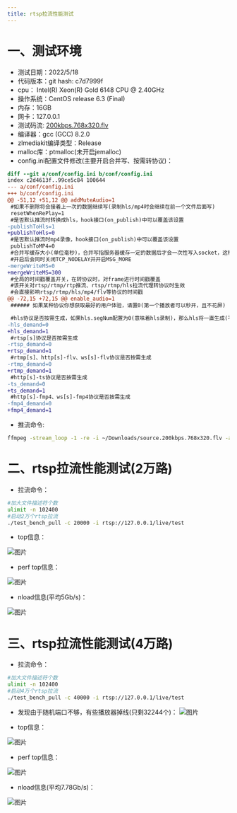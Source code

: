 ```yaml
---
title: rtsp拉流性能测试
---
```

# 一、测试环境
- 测试日期：2022/5/18
- 代码版本：git hash: c7d7999f
- cpu： Intel(R) Xeon(R) Gold 6148 CPU @ 2.40GHz
- 操作系统：CentOS release 6.3 (Final)
- 内存：16GB
- 网卡：127.0.0.1
- 测试码流: [200kbps.768x320.flv](https://raw.githubusercontent.com/ossrs/srs/develop/trunk/doc/source.200kbps.768x320.flv)
- 编译器：gcc (GCC) 8.2.0
- zlmediakit编译类型：Release
- malloc库：ptmalloc(未开启jemalloc)
- config.ini配置文件修改(主要开启合并写、按需转协议)：
```patch
diff --git a/conf/config.ini b/conf/config.ini
index c2d4613f..99ce5c84 100644
--- a/conf/config.ini
+++ b/conf/config.ini
@@ -51,12 +51,12 @@ addMuteAudio=1
 #如果不删除将会接着上一次的数据继续写(录制hls/mp4时会继续在前一个文件后面写)
 resetWhenRePlay=1
 #是否默认推流时转换成hls，hook接口(on_publish)中可以覆盖该设置
-publishToHls=1
+publishToHls=0
 #是否默认推流时mp4录像，hook接口(on_publish)中可以覆盖该设置
 publishToMP4=0
 #合并写缓存大小(单位毫秒)，合并写指服务器缓存一定的数据后才会一次性写入socket，这样能提高性能，但是会提高延时
 #开启后会同时关闭TCP_NODELAY并开启MSG_MORE
-mergeWriteMS=0
+mergeWriteMS=300
 #全局的时间戳覆盖开关，在转协议时，对frame进行时间戳覆盖
 #该开关对rtsp/rtmp/rtp推流、rtsp/rtmp/hls拉流代理转协议时生效
 #会直接影响rtsp/rtmp/hls/mp4/flv等协议的时间戳
@@ -72,15 +72,15 @@ enable_audio=1
 ###### 如果某种协议你想获取最好的用户体验，请置0(第一个播放者可以秒开，且不花屏)

 #hls协议是否按需生成，如果hls.segNum配置为0(意味着hls录制)，那么hls将一直生成(不管此开关)
-hls_demand=0
+hls_demand=1
 #rtsp[s]协议是否按需生成
-rtsp_demand=0
+rtsp_demand=1
 #rtmp[s]、http[s]-flv、ws[s]-flv协议是否按需生成
-rtmp_demand=0
+rtmp_demand=1
 #http[s]-ts协议是否按需生成
-ts_demand=0
+ts_demand=1
 #http[s]-fmp4、ws[s]-fmp4协议是否按需生成
-fmp4_demand=0
+fmp4_demand=1
```
- 推流命令:
```bash
ffmpeg -stream_loop -1 -re -i ~/Downloads/source.200kbps.768x320.flv -acodec copy -vcodec copy -f flv  rtmp://ip:port/live/test
```

# 二、rtsp拉流性能测试(2万路)

- 拉流命令：
```bash
#加大文件描述符个数
ulimit -n 102400
#启动2万个rtsp拉流
./test_bench_pull -c 20000 -i rtsp://127.0.0.1/live/test
```

- top信息：

![图片](https://user-images.githubusercontent.com/11495632/169055524-10ec0ab2-23a2-4103-b2c4-0c5affb61b85.png)


- perf top信息：

![图片](https://user-images.githubusercontent.com/11495632/169055647-1c3599a8-63e6-4d08-8179-69e74eed05e4.png)


- nload信息(平均5Gb/s)：

![图片](https://user-images.githubusercontent.com/11495632/169055992-16e0c2a6-58db-4683-912a-6e7f94783350.png)



# 三、rtsp拉流性能测试(4万路)

- 拉流命令：
```bash
#加大文件描述符个数
ulimit -n 102400
#启动4万个rtsp拉流
./test_bench_pull -c 40000 -i rtsp://127.0.0.1/live/test
```

- 发现由于随机端口不够，有些播放器掉线(只剩32244个)：
![图片](https://user-images.githubusercontent.com/11495632/169060039-9bfddd5c-62d3-4ddf-8c20-176e7ab4c8b0.png)


- top信息：

![图片](https://user-images.githubusercontent.com/11495632/169059095-d15b9645-e80e-40ba-a607-31896b90db0c.png)


- perf top信息：

![图片](https://user-images.githubusercontent.com/11495632/169059190-f4bcae26-c037-49c5-a4c0-002f4d96847f.png)

- nload信息(平均7.78Gb/s)：

![图片](https://user-images.githubusercontent.com/11495632/169059778-2c525923-75e5-4935-b489-817249941c6a.png)








